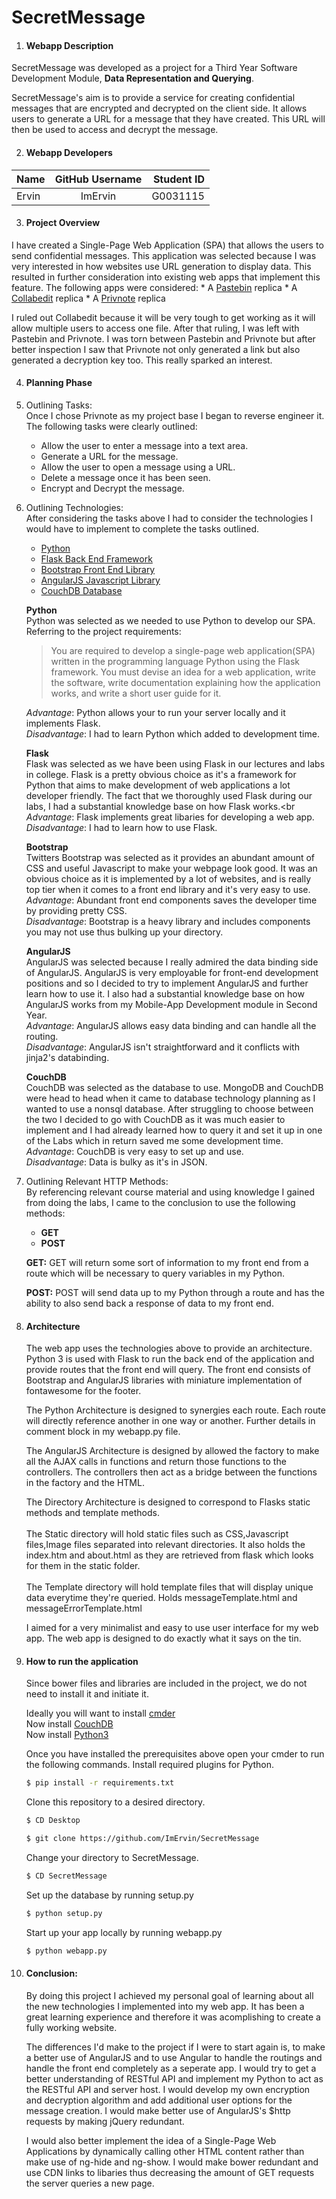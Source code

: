 # SecretMessage
1. #### Webapp Description
  SecretMessage was developed as a project for a Third Year Software Development Module, **Data Representation and Querying**.

  SecretMessage's aim is to provide a service for creating confidential messages that are encrypted and decrypted on the client side. 
  It allows users to generate a URL for a message that they have created. This URL will then be used to access and decrypt 
  the message.

2. #### Webapp Developers
  | Name          | GitHub Username | Student ID  |
  | ------------- |:-------------:| -----:|
  | Ervin      | ImErvin | G0031115 |

3. #### Project Overview
  I have created a Single-Page Web Application (SPA) that allows the users to send confidential messages. This application was selected
  because I was very interested in how websites use URL generation to display data. This resulted in further consideration
  into existing web apps that implement this feature. The following apps were considered:
    * A [Pastebin](http://pastebin.com/) replica
    * A [Collabedit](http://collabedit.com/) replica
    * A [Privnote](http://privnote.com/) replica
    
  I ruled out Collabedit because it will be very tough to get working as it will allow multiple users to access one file. After that
  ruling, I was left with Pastebin and Privnote. I was torn between Pastebin and Privnote but after better inspection I saw that
  Privnote not only generated a link but also generated a decryption key too. This really sparked an interest.
  
4. #### Planning Phase
  1. Outlining Tasks:<br />
      Once I chose Privnote as my project base I began to reverse engineer it. The following tasks were clearly outlined:
        * Allow the user to enter a message into a text area.
        * Generate a URL for the message.
        * Allow the user to open a message using a URL.
        * Delete a message once it has been seen.
        * Encrypt and Decrypt the message.
  
  2. Outlining Technologies:<br />
      After considering the tasks above I had to consider the technologies I would have to implement to complete the tasks outlined.
        * [Python](https://www.python.org/)
        * [Flask Back End Framework](http://flask.pocoo.org/)
        * [Bootstrap Front End Library](http://getbootstrap.com/)
        * [AngularJS Javascript Library](https://angularjs.org)
        * [CouchDB Database](http://couchdb.apache.org/)
      
      **Python**<br/>
      Python was selected as we needed to use Python to develop our SPA.
      Referring to the project requirements:<br/>
      >You are required to develop a single-page web application(SPA) written
        in the programming language Python using the Flask framework.
        You must devise an idea for a web application, write the software, write
        documentation explaining how the application works, and write a short user
        guide for it.
      
      *Advantage*: Python allows your to run your server locally and it implements Flask.<br />
      *Disadvantage*: I had to learn Python which added to development time.
       
      **Flask**<br/>
      Flask was selected as we have been using Flask in our lectures and labs in college.
      Flask is a pretty obvious choice as it's a framework for Python that aims to make
      development of web applications a lot developer friendly. The fact that we thoroughly
      used Flask during our labs, I had a substantial knowledge base on how Flask works.<br 
      *Advantage*: Flask implements great libaries for developing a web app.<br />
      *Disadvantage*: I had to learn how to use Flask.
      
      **Bootstrap**<br/>
      Twitters Bootstrap was selected as it provides an abundant amount of CSS and useful Javascript 
      to make your webpage look good. It was an obvious choice as it is implemented by a lot of websites,
      and is really top tier when it comes to a front end library and it's very easy to use.<br />
      *Advantage*: Abundant front end components saves the developer time by providing pretty CSS.<br />
      *Disadvantage*: Bootstrap is a heavy library and includes components you may not use thus bulking up your directory.
      
      **AngularJS**<br />
      AngularJS was selected because I really admired the data binding side of AngularJS. AngularJS is very
      employable for front-end development positions and so I decided to try to implement AngularJS and further
      learn how to use it. I also had a substantial knowledge base on how AngularJS works from my Mobile-App
      Development module in Second Year.<br />
      *Advantage*: AngularJS allows easy data binding and can handle all the routing.<br />
      *Disadvantage*: AngularJS isn't straightforward and it conflicts with jinja2's databinding.
      
      **CouchDB**<br />
      CouchDB was selected as the database to use. MongoDB and CouchDB were head to head when it came to
      database technology planning as I wanted to use a nonsql database. After struggling to choose between the
      two I decided to go with CouchDB as it was much easier to implement and I had already learned how to query it and
      set it up in one of the Labs which in return saved me some development time.<br />
      *Advantage*: CouchDB is very easy to set up and use.<br />
      *Disadvantage*: Data is bulky as it's in JSON.
      
  3. Outlining Relevant HTTP Methods:<br/>
      By referencing relevant course material and using knowledge I gained from doing the labs, I came to the
      conclusion to use the following methods:
        * **GET**
        * **POST**
      
      **GET:**
       GET will return some sort of information to my front end from a route which will be necessary to query variables in my Python.
      
      **POST:**
       POST will send data up to my Python through a route and has the ability to also send back a response of data to my front end.

5. #### Architecture
    The web app uses the technologies above to provide an architecture. Python 3 is used with Flask to run the back end of the application
    and provide routes that the front end will query. The front end consists of Bootstrap and AngularJS libraries with miniature implementation
    of fontawesome for the footer.
    
    The Python Architecture is designed to synergies each route. Each route will directly reference another in one way or another. Further
    details in comment block in my webapp.py file.
    
    The AngularJS Architecture is designed by allowed the factory to make all the AJAX calls in functions and return those functions to the controllers.
    The controllers then act as a bridge between the functions in the factory and the HTML.
    
    The Directory Architecture is designed to correspond to Flasks static methods and template methods.<br/><br/>
    The Static directory will hold static files such as CSS,Javascript files,Image files separated into relevant directories. It also holds the index.htm 
    and about.html as they are retrieved from flask which
    looks for them in the static folder.<br/><br/>
    The Template directory will hold template files that will display unique data everytime they're queried. Holds messageTemplate.html and messageErrorTemplate.html
    
    I aimed for a very minimalist and easy to use user interface for my web app. The web app is designed to do exactly what it says on the
    tin.

6. #### How to run the application
    Since bower files and libraries are included in the project, we do not need to install it and initiate it.

    Ideally you will want to install [cmder](http://cmder.net/)<br />
    Now install [CouchDB](http://couchdb.apache.org/)<br />
    Now install [Python3](https://www.python.org/download/releases/3.0/)
    
    Once you have installed the prerequisites above open your cmder to run the following commands.
    Install required plugins for Python.
    ```bash
    $ pip install -r requirements.txt
    ```
    
    Clone this repository to a desired directory.
    ```bash
    $ CD Desktop
    
    $ git clone https://github.com/ImErvin/SecretMessage 
    ```
    Change your directory to SecretMessage.
    ```bash
    $ CD SecretMessage
    ```
    Set up the database by running setup.py
    ```bash
    $ python setup.py
    ```
    Start up your app locally by running webapp.py
    ```bash
    $ python webapp.py
    ```
7. #### Conclusion:
    By doing this project I achieved my personal goal of learning about all the new technologies I implemented into my web app. It has been a great learning experience and therefore it was acomplishing to create a fully working website.

    The differences I'd make to the project if I were to start again is, to make a better use of AngularJS and to use Angular to handle the routings and handle the front end completely as a seperate app. I would try to get a better understanding of RESTful API and implement my Python to act as the RESTful API and server host. I would develop my own encryption and decryption algorithm and add additional user options for the message creation. I would make better use of AngularJS's $http requests by making jQuery redundant.
    
    I would also better implement the idea of a Single-Page Web Applications by dynamically calling other HTML content rather than make use of ng-hide and ng-show. I would make bower redundant and use CDN links to libaries thus decreasing the amount of GET requests the server queries a new page.

